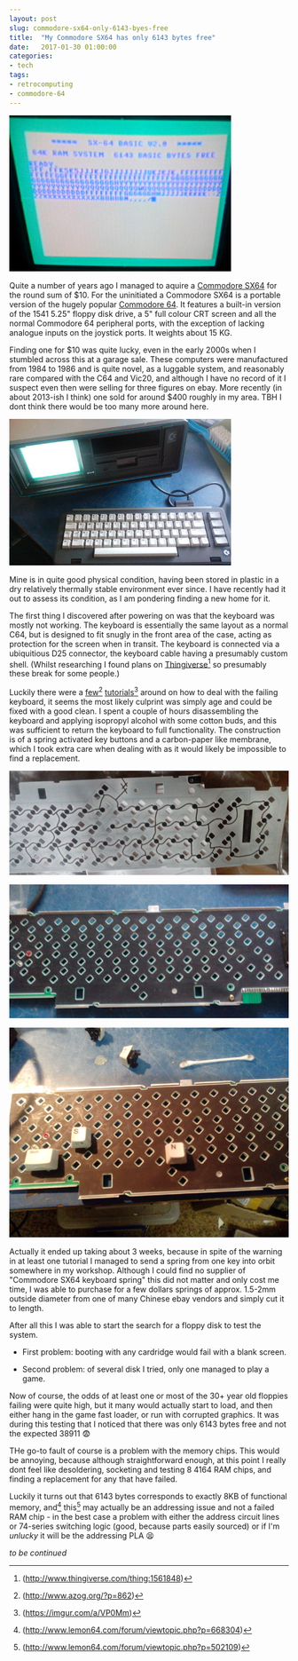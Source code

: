 ```yaml
---
layout: post
slug: commodore-sx64-only-6143-byes-free
title:  "My Commodore SX64 has only 6143 bytes free"
date:   2017-01-30 01:00:00
categories:
- tech
tags:
- retrocomputing
- commodore-64
---
```


![6143 bytes free screenshot](/public/sx64-k1.jpg)

Quite a number of years ago I managed to aquire a [Commodore SX64](https://en.wikipedia.org/wiki/Commodore_SX-64) for the round sum of $10.
For the uninitiated a Commodore SX64 is a portable version of the hugely popular [Commodore 64](https://en.wikipedia.org/wiki/Commodore_64). It features a built-in version of the 1541 5.25" floppy disk drive, a 5" full colour CRT screen and all the normal Commodore 64 peripheral ports, with the exception of lacking analogue inputs on the joystick ports. It weights about 15 KG.

Finding one for $10 was quite lucky, even in the early 2000s when I stumbled across this at a garage sale. These computers were manufactured from 1984 to 1986 and is quite novel, as a luggable system, and reasonably rare compared with the C64 and Vic20, and although I have no record of it I suspect even then were selling for three figures on ebay. More recently (in about 2013-ish I think) one sold for around $400 roughly in my area. TBH I dont think there would be too many more around here.

![Commodore SX64](/public/sx64-k0.jpg)

Mine is in quite good physical condition, having been stored in plastic in a dry relatively thermally stable
environment ever since. I have recently had it out to assess its condition, as I am pondering finding a new home for it.


The first thing I discovered after powering on was that the keyboard was mostly not working. The keyboard is essentially
the same layout as a normal C64, but is
designed to fit snugly in the front area of the case, acting as protection for the screen when in transit. The
keyboard is connected via a ubiquitious D25 connector, the keyboard cable having a presumably custom shell. (Whilst researching I found plans on [Thingiverse](http://www.thingiverse.com/thing:1561848)[^1] so presumably these break for some people.)

Luckily there were a [few](http://www.azog.org/?p=862)[^2] [tutorials](https://imgur.com/a/VP0Mm)[^3] around on how to deal with the failing keyboard, it seems
the most likely culprint was simply age and could be fixed with a good clean. I spent a couple of hours
disassembling the keyboard and applying isopropyl alcohol with some cotton buds, and this was sufficient to
return the keyboard to full functionality. The construction is of a spring activated key buttons and a carbon-paper like membrane, which I took extra care when dealing with as it would likely be impossible to find a
replacement.

![Commodore SX64 keyboard traces](/public/sx64-k2.jpg)

![Commodore SX64 graphite membrane](/public/sx64-k3.jpg)

![Commodore SX64 graphite membrane and some keys](/public/sx64-k4.jpg)

Actually it ended up taking about 3 weeks, because in spite of the warning in at least one tutorial I managed to
send a spring from one key into orbit somewhere in my workshop. Although I could find no supplier of
"Commodore SX64 keyboard spring" this did not matter and only cost me time, I was able to purchase for a few dollars
springs of approx. 1.5-2mm outside diameter from one of many Chinese ebay vendors and simply cut it to length.

After all this I was able to start the search for a floppy disk to test the system.

- First problem: booting with any cardridge would fail with a blank screen.

- Second problem: of several disk I tried, only one managed to play a game.

Now of course,
the odds of at least one or most of the 30+ year old floppies failing were quite high, but it
many would actually start to load, and then either hang in the game fast loader, or run with
corrupted graphics. It was during this testing that I noticed that there was only 6143 bytes free and not the expected 38911 :fearful:

THe go-to fault of course is a problem with the memory chips. This would be annoying, because although straightforward enough, at this point I really dont feel like desoldering, socketing and testing
8 4164 RAM chips, and finding a replacement for any that have failed.

Luckily it turns out that 6143 bytes corresponds to exactly 8KB of functional memory, and[^4] this[^5] may actually be an addressing issue and not a failed RAM chip - in the best case a problem with either the address circuit lines or 74-series switching logic (good, because parts easily sourced) or if I'm  _unlucky_ it will be the addressing PLA :tired_face:

_to be continued_

[^1]: (http://www.thingiverse.com/thing:1561848)

[^2]: (http://www.azog.org/?p=862)

[^3]: (https://imgur.com/a/VP0Mm)

[^4]: (http://www.lemon64.com/forum/viewtopic.php?p=668304)

[^5]: (http://www.lemon64.com/forum/viewtopic.php?p=502109)

